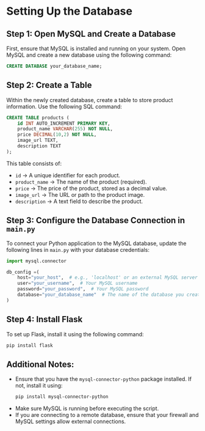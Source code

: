 # Setting Up the Database

## Step 1: Open MySQL and Create a Database
First, ensure that MySQL is installed and running on your system. Open MySQL and create a new database using the following command:

```sql
CREATE DATABASE your_database_name;
```

## Step 2: Create a Table
Within the newly created database, create a table to store product information. Use the following SQL command:

```sql
CREATE TABLE products (
    id INT AUTO_INCREMENT PRIMARY KEY,
    product_name VARCHAR(255) NOT NULL,
    price DECIMAL(10,2) NOT NULL,
    image_url TEXT,
    description TEXT
);
```

This table consists of:
- `id` → A unique identifier for each product.
- `product_name` → The name of the product (required).
- `price` → The price of the product, stored as a decimal value.
- `image_url` → The URL or path to the product image.
- `description` → A text field to describe the product.

## Step 3: Configure the Database Connection in `main.py`
To connect your Python application to the MySQL database, update the following lines in `main.py` with your database credentials:

```python
import mysql.connector

db_config =(
    host="your_host",  # e.g., 'localhost' or an external MySQL server
    user="your_username",  # Your MySQL username
    password="your_password",  # Your MySQL password
    database="your_database_name"  # The name of the database you created
)
```
## Step 4: Install Flask
To set up Flask, install it using the following command:

```bash
pip install flask
```

## Additional Notes:
- Ensure that you have the `mysql-connector-python` package installed. If not, install it using:
  ```bash
  pip install mysql-connector-python
  ```
- Make sure MySQL is running before executing the script.
- If you are connecting to a remote database, ensure that your firewall and MySQL settings allow external connections.










